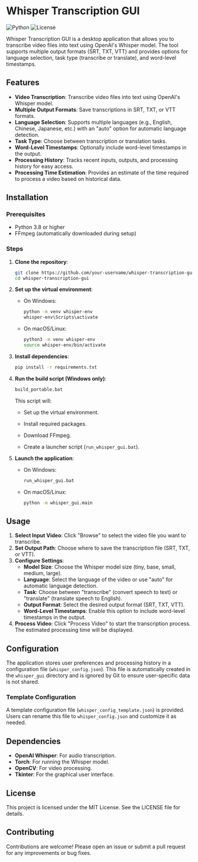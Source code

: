 # Whisper Transcription GUI

![Python](https://img.shields.io/badge/Python-3.8%2B-blue)
![License](https://img.shields.io/badge/License-MIT-green)

Whisper Transcription GUI is a desktop application that allows you to transcribe video files into text using OpenAI's Whisper model. The tool supports multiple output formats (SRT, TXT, VTT) and provides options for language selection, task type (transcribe or translate), and word-level timestamps.

## Features

- **Video Transcription**: Transcribe video files into text using OpenAI's Whisper model.
- **Multiple Output Formats**: Save transcriptions in SRT, TXT, or VTT formats.
- **Language Selection**: Supports multiple languages (e.g., English, Chinese, Japanese, etc.) with an "auto" option for automatic language detection.
- **Task Type**: Choose between transcription or translation tasks.
- **Word-Level Timestamps**: Optionally include word-level timestamps in the output.
- **Processing History**: Tracks recent inputs, outputs, and processing history for easy access.
- **Processing Time Estimation**: Provides an estimate of the time required to process a video based on historical data.

## Installation

### Prerequisites

- Python 3.8 or higher
- FFmpeg (automatically downloaded during setup)

### Steps

1.  **Clone the repository**:
    ```bash
    git clone https://github.com/your-username/whisper-transcription-gui.git
    cd whisper-transcription-gui
    ```
2.  **Set up the virtual environment**:

    - On Windows:
      ```bash
      python -m venv whisper-env
      whisper-env\Scripts\activate
      ```
    - On macOS/Linux:
      ```bash
      python3 -m venv whisper-env
      source whisper-env/bin/activate
      ```

3.  **Install dependencies**:
    ```bash
    pip install -r requirements.txt
    ```
4.  **Run the build script (Windows only)**:

    ```bash
    build_portable.bat
    ```

    This script will:

    - Set up the virtual environment.

    - Install required packages.

    - Download FFmpeg.

    - Create a launcher script (`run_whisper_gui.bat`).

5.  **Launch the application**:

    - On Windows:
      ```bash
      run_whisper_gui.bat
      ```
    - On macOS/Linux:
      ```bash
      python -m whisper_gui.main
      ```

## Usage

1. **Select Input Video**: Click "Browse" to select the video file you want to transcribe.
2. **Set Output Path**: Choose where to save the transcription file (SRT, TXT, or VTT).
3. **Configure Settings**:
   - **Model Size**: Choose the Whisper model size (tiny, base, small, medium, large).
   - **Language**: Select the language of the video or use "auto" for automatic language detection.
   - **Task**: Choose between "transcribe" (convert speech to text) or "translate" (translate speech to English).
   - **Output Format**: Select the desired output format (SRT, TXT, VTT).
   - **Word-Level Timestamps**: Enable this option to include word-level timestamps in the output.
4. **Process Video**: Click "Process Video" to start the transcription process. The estimated processing time will be displayed.

## Configuration

The application stores user preferences and processing history in a configuration file (`whisper_config.json`). This file is automatically created in the `whisper_gui` directory and is ignored by Git to ensure user-specific data is not shared.

### Template Configuration

A template configuration file (`whisper_config_template.json`) is provided. Users can rename this file to `whisper_config.json` and customize it as needed.

## Dependencies

- **OpenAI Whisper**: For audio transcription.
- **Torch**: For running the Whisper model.
- **OpenCV**: For video processing.
- **Tkinter**: For the graphical user interface.

## License

This project is licensed under the MIT License. See the LICENSE file for details.

## Contributing

Contributions are welcome! Please open an issue or submit a pull request for any improvements or bug fixes.

